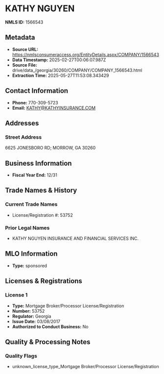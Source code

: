 # KATHY NGUYEN

**NMLS ID:** 1566543

## Metadata
- **Source URL:** https://nmlsconsumeraccess.org/EntityDetails.aspx/COMPANY/1566543
- **Data Timestamp:** 2025-02-27T00:06:07.987Z
- **Source File:** drive/data_/georgia/30260/COMPANY/COMPANY_1566543.html
- **Extraction Time:** 2025-05-27T11:53:08.343429

## Contact Information
- **Phone:** 770-309-5723
- **Email:** KATHY@KATHYINSURANCE.COM

## Addresses
### Street Address
6625 JONESBORO RD; MORROW, GA 30260

## Business Information
- **Fiscal Year End:** 12/31

## Trade Names & History
### Current Trade Names
- License/Registration #: 53752

### Prior Legal Names
- KATHY NGUYEN INSURANCE AND FINANCIAL SERVICES INC.

## MLO Information
- **Type:** sponsored

## Licenses & Registrations

### License 1
- **Type:** Mortgage Broker/Processor License/Registration
- **Number:** 53752
- **Regulator:** Georgia
- **Issue Date:** 03/08/2017
- **Authorized to Conduct Business:** No

## Quality & Processing Notes
### Quality Flags
- unknown_license_type_Mortgage Broker/Processor License/Registration
